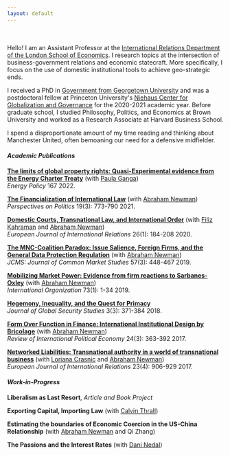 ```yaml
---
layout: default
---
```


<br><br>
Hello! I am an Assistant Professor at the [International Relations Department of the London School of Economics](https://www.lse.ac.uk/international-relations). I research topics at the intersection of business-government relations and economic statecraft. More specifically, I focus on the use of domestic institutional tools to achieve geo-strategic ends. 

I received a PhD in [Government from Georgetown University](https://government.georgetown.edu/#) and was a postdoctoral fellow at Princeton University's [Niehaus Center for Globalization and Governance](https://niehaus.princeton.edu/) for the 2020-2021 academic year. Before graduate school, I studied Philosophy, Politics, and Economics at Brown University and worked as a Research Associate at Harvard Business School. 

I spend a disproportionate amount of my time reading and thinking about Manchester United, often bemoaning our need for a defensive midfielder.


#### *Academic Publications*

**[The limits of global property rights: Quasi-Experimental evidence from the Energy Charter Treaty](https://www.sciencedirect.com/science/article/abs/pii/S0301421522002592)** (with [Paula Ganga](http://www.paulaganga.com/))<br> *Energy Policy* 167 2022.

**[The Financialization of International Law](https://www.cambridge.org/core/journals/perspectives-on-politics/article/abs/financialization-of-international-law/2926149AFB555E54A1DB4C93D8CF2760)** (with [Abraham Newman](https://abrahamnewman.georgetown.domains/about/))<br> *Perspectives on Politics* 19(3): 773-790 2021.

**[Domestic Courts, Transnational Law, and International Order](https://journals.sagepub.com/doi/full/10.1177/1354066120938843)** (with [Filiz Kahraman](https://www.utsc.utoronto.ca/polisci/people/filiz-kahraman) and [Abraham Newman](https://abrahamnewman.georgetown.domains/about/))<br> *European Journal of International Relations* 26(1): 184-208 2020. 

**[The MNC-Coalition Paradox: Issue Salience, Foreign Firms, and the General Data Protection Regulation](https://onlinelibrary.wiley.com/doi/abs/10.1111/jcms.12810)** (with [Abraham Newman](https://abrahamnewman.georgetown.domains/about/))<br> *JCMS: Journal of Common Market Studies* 57(3): 448-467 2019. 

**[Mobilizing Market Power: Evidence from firm reactions to Sarbanes-Oxley](https://www.cambridge.org/core/journals/international-organization/article/abs/mobilizing-market-power-jurisdictional-expansion-as-economic-statecraft/880511974FC84FF93C95403A11788147)** (with [Abraham Newman](https://abrahamnewman.georgetown.domains/about/))<br> *International Organization* 73(1): 1-34 2019. 

**[Hegemony, Inequality, and the Quest for Primacy](https://academic.oup.com/jogss/article-abstract/3/3/371/5053988?redirectedFrom=fulltext)** <br> *Journal of Global Security Studies* 3(3): 371-384 2018. 

**[Form Over Function in Finance: International Institutional Design by Bricolage](https://www.tandfonline.com/doi/abs/10.1080/09692290.2017.1307777?journalCode=rrip20)** (with [Abraham Newman](https://abrahamnewman.georgetown.domains/about/))<br> *Review of International Political Economy* 24(3): 363-392 2017. 

**[Networked Liabilities: Transnational authority in a world of transnational business](https://journals.sagepub.com/doi/abs/10.1177/1354066116679245)** (with [Loriana Crasnic](https://www.loricrasnic.net/) and [Abraham Newman](https://abrahamnewman.georgetown.domains/about/))<br> *European Journal of International Relations* 23(4): 906-929 2017. 


#### *Work-in-Progress*
**Liberalism as Last Resort**, *Article and Book Project*

**Exporting Capital, Importing Law** (with [Calvin Thrall](calvinthrall.github.io))

**Estimating the boundaries of Economic Coercion in the US-China Relationship** (with [Abraham Newman](https://abrahamnewman.georgetown.domains/about/) and Qi Zhang)

**The Passions and the Interest Rates** (with [Dani Nedal](https://sites.google.com/georgetown.edu/daninedal/))
 


